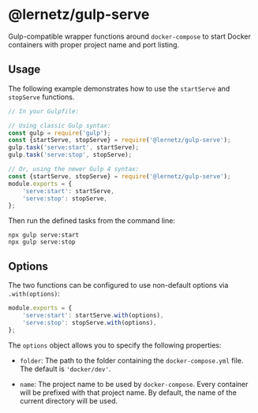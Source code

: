 # @lernetz/gulp-serve

Gulp-compatible wrapper functions around `docker-compose` to start Docker containers with proper project name and port listing.


## Usage

The following example demonstrates how to use the `startServe` and `stopServe` functions.

```javascript
// In your Gulpfile:

// Using classic Gulp syntax:
const gulp = require('gulp');
const {startServe, stopServe} = require('@lernetz/gulp-serve');
gulp.task('serve:start', startServe);
gulp.task('serve:stop', stopServe);

// Or, using the newer Gulp 4 syntax:
const {startServe, stopServe} = require('@lernetz/gulp-serve');
module.exports = {
    'serve:start': startServe,
    'serve:stop': stopServe,
};
```

Then run the defined tasks from the command line:

```shell
npx gulp serve:start
npx gulp serve:stop
```


## Options

The two functions can be configured to use non-default options via `.with(options)`:

```javascript
module.exports = {
    'serve:start': startServe.with(options),
    'serve:stop': stopServe.with(options),
};
```

The `options` object allows you to specify the following properties:

 * `folder`: The path to the folder containing the `docker-compose.yml` file. The default is `'docker/dev'`.

 * `name`: The project name to be used by `docker-compose`. Every container will be prefixed with that project name. By default, the name of the current directory will be used.
